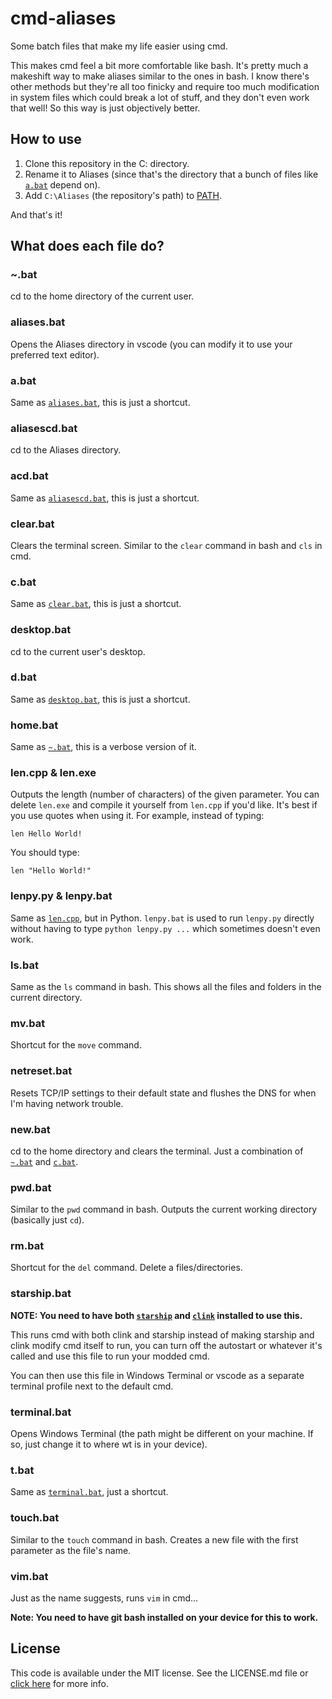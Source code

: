 # cmd-aliases

Some batch files that make my life easier using cmd.

This makes cmd feel a bit more comfortable like bash. It's pretty much a makeshift way to make aliases similar to the ones in bash. I know there's other methods but they're all too finicky and require too much modification in system files which could break a lot of stuff, and they don't even work that well! So this way is just objectively better.

## How to use

1. Clone this repository in the C: directory.
2. Rename it to Aliases (since that's the directory that a bunch of files like [`a.bat`](#abat) depend on).
3. Add `C:\Aliases` (the repository's path) to [PATH](https://www.architectryan.com/2018/03/17/add-to-the-path-on-windows-10/).

And that's it!

## What does each file do?

### ~.bat

cd to the home directory of the current user.

### aliases.bat

Opens the Aliases directory in vscode (you can modify it to use your preferred text editor).

### a.bat

Same as [`aliases.bat`](#aliasesbat), this is just a shortcut.

### aliasescd.bat

cd to the Aliases directory.

### acd.bat

Same as [`aliasescd.bat`](#aliasescdbat), this is just a shortcut.

### clear.bat

Clears the terminal screen. Similar to the `clear` command in bash and `cls` in cmd.

### c.bat

Same as [`clear.bat`](#clearbat), this is just a shortcut.

### desktop.bat

cd to the current user's desktop.

### d.bat

Same as [`desktop.bat`](#desktopbat), this is just a shortcut.

### home.bat

Same as [`~.bat`](#bat), this is a verbose version of it.

### len.cpp & len.exe

Outputs the length (number of characters) of the given parameter. You can delete `len.exe` and compile it yourself from `len.cpp` if you'd like.
It's best if you use quotes when using it. For example, instead of typing:

```batch
len Hello World!
```

You should type:

```batch
len "Hello World!"
```

### lenpy.py & lenpy.bat

Same as [`len.cpp`](#lencpp--lenexe), but in Python.
`lenpy.bat` is used to run `lenpy.py` directly without having to type `python lenpy.py ...` which sometimes doesn't even work.

### ls.bat

Same as the `ls` command in bash. This shows all the files and folders in the current directory.

### mv.bat

Shortcut for the `move` command.

### netreset.bat

Resets TCP/IP settings to their default state and flushes the DNS for when I'm having network trouble.

### new.bat

cd to the home directory and clears the terminal. Just a combination of [`~.bat`](#bat) and [`c.bat`](#cbat).

### pwd.bat

Similar to the `pwd` command in bash. Outputs the current working directory (basically just `cd`).

### rm.bat

Shortcut for the `del` command. Delete a files/directories.

### starship.bat

**NOTE: You need to have both [`starship`](https://starship.rs/) and [`clink`](https://github.com/chrisant996/clink) installed to use this.**

This runs cmd with both clink and starship instead of making starship and clink modify cmd itself to run, you can turn off the autostart or whatever it's called and use this file to run your modded cmd.

You can then use this file in Windows Terminal or vscode as a separate terminal profile next to the default cmd.

### terminal.bat

Opens Windows Terminal (the path might be different on your machine. If so, just change it to where wt is in your device).

### t.bat

Same as [`terminal.bat`](#terminalbat), just a shortcut.

### touch.bat

Similar to the `touch` command in bash. Creates a new file with the first parameter as the file's name.

### vim.bat

Just as the name suggests, runs `vim` in cmd...

**Note: You need to have git bash installed on your device for this to work.**

## License

This code is available under the MIT license. See the LICENSE.md file or [click here](https://mit-license.org/) for more info.
